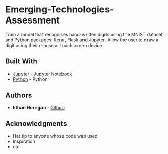 # Emerging-Technologies-Assessment
Train a model that recognises hand-written digits using the MNIST dataset and Python packages: Kera , Flask and Jupyter. Allow the user to draw a digit using their mouse or touchscreen device.

## Built With

* [Jupyter](https://jupyter.org/) - Jupyter Notebook
* [Python](https://www.python.org/) - Python 

## Authors

* **Ethan Horrigan** - [Github](https://github.com/ethanhorrigan)

## Acknowledgments

* Hat tip to anyone whose code was used
* Inspiration
* etc
